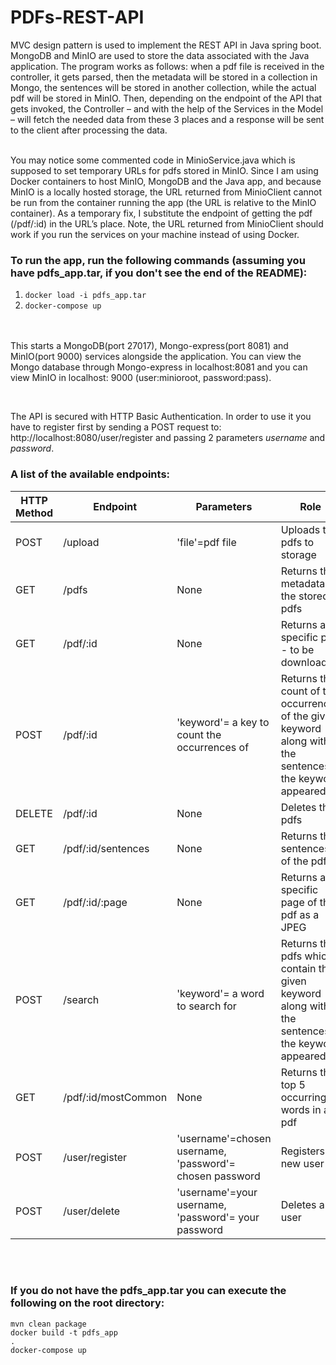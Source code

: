 # PDFs-REST-API

MVC design pattern is used to implement the REST API in Java spring boot. MongoDB and MinIO are used to store the data associated with the Java application. The program works as follows: when a pdf file is received in the controller, it gets parsed, then the metadata will be stored in a collection in Mongo, the sentences will be stored in another collection, while the actual pdf will be stored in MinIO. Then, depending on  the endpoint of the API that gets invoked, the Controller – and with the help of the Services in the Model – will fetch the needed data from these 3 places and a response will be sent to the client after processing the data.<br><br>

You may notice some commented code in MinioService.java which is supposed to set temporary URLs for pdfs stored in MinIO. Since I am using Docker containers to host MinIO, MongoDB and the Java app, and because MinIO is a locally hosted storage, the URL returned from MinioClient cannot be run from the container running the app (the URL is relative to the MinIO container). As a temporary fix, I substitute the endpoint of getting the pdf (/pdf/:id) in the URL’s place. Note, the URL returned from MinioClient should work if you run the services on your machine instead of using Docker.<br>


### To run the app, run the following commands (assuming you have pdfs_app.tar, if you don't see the end of the README):
<ol>
  <li><code>docker load -i pdfs_app.tar</code></li>
  <li><code>docker-compose up</code></li>
</ol>

<br><br>
This starts a MongoDB(port 27017), Mongo-express(port 8081) and MinIO(port 9000) services alongside the application. You can view the Mongo database through Mongo-express in localhost:8081 and you can view MinIO in localhost: 9000 (user:minioroot, password:pass).

<br>

The API is secured with HTTP Basic Authentication. In order to use it you have to register first by sending a POST request to: http://localhost:8080/user/register and passing 2 parameters <i>username</i> and <i>password</i>.
<br>

### A list of the available endpoints:

<table>
  <thead>
    <th>HTTP Method</th>
    <th>Endpoint</th>
    <th>Parameters</th>
    <th>Role</th>
  </thead>
  <tbody>
    <tr>
      <td>POST</td>
      <td>/upload</td>
      <td>'file'=pdf file</td>
      <td>Uploads the pdfs to storage</td>
    </tr>
    <tr>
      <td>GET</td>
      <td>/pdfs</td>
      <td>None</td>
      <td>Returns the metadata of the stored pdfs</td>
    </tr>
    <tr>
      <td>GET</td>
      <td>/pdf/:id</td>
      <td>None</td>
      <td>Returns a specific pdf - to be downloaded</td>
    </tr>
    <tr>
      <td>POST</td>
      <td>/pdf/:id</td>
      <td>'keyword'= a key to count the occurrences of</td>
      <td>Returns the count of the occurrences of the given keyword along with the sentences the keyword appeared in</td>
    </tr>
    <tr>
      <td>DELETE</td>
      <td>/pdf/:id</td>
      <td>None</td>
      <td>Deletes the pdfs</td>
    </tr>
    <tr>
      <td>GET</td>
      <td>/pdf/:id/sentences</td>
      <td>None</td>
      <td>Returns the sentences of the pdf</td>
    </tr>
    <tr>
      <td>GET</td>
      <td>/pdf/:id/:page</td>
      <td>None</td>
      <td>Returns a specific page of the pdf as a JPEG</td>
    </tr>
    <tr>
      <td>POST</td>
      <td>/search</td>
      <td>'keyword'= a word to search for</td>
      <td>Returns the pdfs which contain the given keyword along with the sentences the keyword appeared in</td>
    </tr>
    <tr>
      <td>GET</td>
      <td>/pdf/:id/mostCommon</td>
      <td>None</td>
      <td>Returns the top 5 occurring words in a pdf</td>
    </tr>
    <tr>
      <td>POST</td>
      <td>/user/register</td>
      <td>'username'=chosen username, 'password'= chosen password</td>
      <td>Registers a new user</td>
    </tr>
    <tr>
      <td>POST</td>
      <td>/user/delete</td>
      <td>'username'=your username, 'password'= your password</td>
      <td>Deletes a user</td>
    </tr>
  </tbody>
  
</table>


<br><br>
### If you do not have the pdfs_app.tar you can execute the following on the root directory:

<code>mvn clean package</code><br>
<code>docker build -t pdfs_app .</code><br>
<code>docker-compose up</code>

